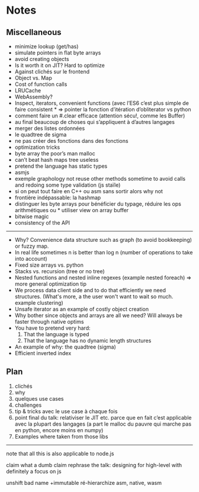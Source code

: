 # Notes

## Miscellaneous

* minimize lookup (get/has)
* simulate pointers in flat byte arrays
* avoid creating objects
* Is it worth it on JIT? Hard to optimize
* Against clichés sur le frontend
* Object vs. Map
* Cost of function calls
* LRUCache
* WebAssembly?
* Inspect, iterators, convenient functions (avec l’ES6 c’est plus simple de faire consistent * => pointer la fonction d’itération d’obliterator vs python
* comment faire un #.clear efficace (attention sécu!, comme les Buffer)
* au final beaucoup de choses qui s’appliquent à d’autres langages
* merger des listes ordonnées
* le quadtree de sigma
* ne pas créer des fonctions dans des fonctions
* optimization tricks
* byte array the poor’s man malloc
* can’t beat hash maps tree useless
* pretend the language has static types
* asmjs
* exemple graphology not reuse other methods sometime to avoid calls and redoing some type validation (js staïle)
* si on peut tout faire en C++ ou asm sans sortir alors why not
* frontière indépassable: la hashmap
* distinguer les byte arrays pour bénéficier du typage, réduire les ops arithmétiques ou * utiliser view on array buffer
* bitwise magic
* consistency of the API

---

* Why? Convenience data structure such as graph (to avoid bookkeeping) or fuzzy map.
* In real life sometimes n is better than log n (number of operations to take into account)
* Fixed size arrays vs. python
* Stacks vs. recursion (tree or no tree)
* Nested functions and nested inline regexes (example nested foreach) => more general optimization tip
* We process data client side and to do that efficiently we need structures. (What's more, a the user won't want to wait so much. example clustering)
* Unsafe iterator as an example of costly object creation
* Why bother since objects and arrays are all we need? Will always be faster through native optims
* You have to pretend very hard:
  1. That the language is typed
  2. That the language has no dynamic length structures
* An example of why: the quadtree (sigma)
* Efficient inverted index

## Plan

1. clichés
2. why
3. quelques use cases
4. challenges
5. tip & tricks avec le use case à chaque fois
6. point final du talk: relativiser le JIT etc. parce que en fait c’est applicable avec la plupart des langages (a part le malloc du pauvre qui marche pas en python, encore moins en numpy)
7. Examples where taken from those libs

---

note that all this is also applicable to node.js

claim
what a dumb claim
rephrase the talk: designing for high-level with definitely a focus on js

unshift bad name
+immutable
ré-hierarchize
asm, native, wasm
